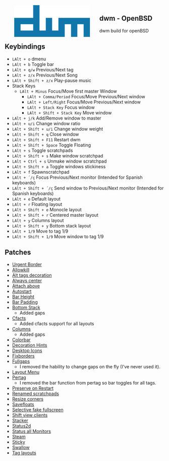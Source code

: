 <img src="https://raw.githubusercontent.com/aleister888/openBSD-dotfiles/master/img/dwm.png" align="left" height="100px" hspace="30px">

## dwm - OpenBSD

dwm build for openBSD

## Keybindings

- `LAlt + o` dmenu
- `LAlt + b` Toggle bar
- `LAlt + q/w` Previous/Next tag
- `LAlt + z/x` Previous/Next Song
- `LAlt + Shift + z/x` Play-pause music
- Stack Keys
    - `LAlt + Minus` Focus/Move first master Window
        - `LAlt + Comma/Period` Focus/Move Previous/Next window
        - `LAlt + Left/Right` Focus/Move Previous/Next window
        - `LAlt + Stack Key` Focus window
        - `LAlt + Shift + Stack Key` Move window
- `LAlt + j/k` Add/Remove window to master
- `LAlt + u/i` Change window ratio
- `LAlt + Shift + u/i` Change window weight
- `LAlt + Shift + q` Close window
- `LAlt + Shift + F11` Restart dwm
- `LAlt + Shift + Space` Toggle Floating
- `LAlt + s` Toggle scratchpads
- `LAlt + Shift + s` Make window scratchpad
- `LAlt + Ctrl + s` Unmake window scratchpad
- `LAlt + Shift + a` Toggle windows stickiness
- `LAlt + f` Spawnscratchpad
- `LAlt + ´/ç` Focus Previous/Next monitor (Intended for Spanish keyboards)
- `LAlt + Shift + ´/ç` Send window to Previous/Next monitor (Intended for Spanish keyboards)
- `LAlt + e` Default layout
- `LAlt + r` Floating layout
- `LAlt + Shift + e` Monocle layout
- `LAlt + Shift + r` Centered master layout
- `LAlt + y` Columns layout
- `LAlt + Shift + y` Bottom stack layout
- `LAlt + 1/9` Move to tag 1/9
- `LAlt + Shift + 1/9` Move window to tag 1/9

## Patches

- [Urgent Border](https://dwm.suckless.org/patches/urgentborder/dwm-6.2-urg-border.diff)
- [Allowkill](https://dwm.suckless.org/patches/allowkillrule/dwm-allowkillrule-6.4.diff)
- [Alt tags decoration](https://dwm.suckless.org/patches/alttagsdecoration/dwm-alttagsdecoration-2020010304-cb3f58a.diff)
- [Always center](https://dwm.suckless.org/patches/alwayscenter/dwm-alwayscenter-20200625-f04cac6.diff)
- [Attach above](https://dwm.suckless.org/patches/attachabove/dwm-attachabove-6.2-20200421.diff)
- [Autostart](https://dwm.suckless.org/patches/autostart/dwm-autostart-20210120-cb3f58a.diff)
- [Bar Height](https://dwm.suckless.org/patches/bar_height/dwm-bar-height-spacing-6.3.diff)
- [Bar Padding](https://dwm.suckless.org/patches/barpadding/dwm-barpadding-6.2.diff)
- [Bottom Stack](https://dwm.suckless.org/patches/bottomstack/dwm-bottomstack-6.1.diff)
    - Added gaps
- [Cfacts](https://dwm.suckless.org/patches/cfacts/dwm-cfacts-20200913-61bb8b2.diff)
    - Added cfacts support for all layouts
- [Columns](https://dwm.suckless.org/patches/columns/dwm-columns-6.2.diff)
    - Added gaps
- [Colorbar](https://dwm.suckless.org/patches/colorbar/dwm-colorbar-6.2.diff)
- [Decoration Hints](https://dwm.suckless.org/patches/decoration_hints/dwm-decorhints-6.2.diff)
- [Desktop Icons](https://raw.githubusercontent.com/bakkeby/patches/master/dwm/dwm-desktop_icons-6.2.diff)
- [Fixborders](https://dwm.suckless.org/patches/alpha/dwm-fixborders-6.2.diff)
- [Fullgaps](https://dwm.suckless.org/patches/fullgaps/dwm-fullgaps-6.2.diff)
    - I removed the hability to change gaps on the fly (I've never used it).
- [Layout Menu](https://dwm.suckless.org/patches/layoutmenu/dwm-layoutmenu-6.2.diff)
- [Pertag](https://dwm.suckless.org/patches/pertag/dwm-pertag-20200914-61bb8b2.diff)
    - I removed the bar function from pertag so bar toggles for all tags.
- [Preserve on Restart](https://dwm.suckless.org/patches/preserveonrestart/dwm-preserveonrestart-6.3.diff)
- [Renamed scratchpads](https://raw.githubusercontent.com/bakkeby/patches/master/dwm/dwm-renamedscratchpads-6.3.diff)
- [Resize corners](https://raw.githubusercontent.com/bakkeby/patches/master/dwm/dwm-resizecorners-6.3.diff)
- [Savefloats](https://dwm.suckless.org/patches/save_floats/dwm-savefloats-20181212-b69c870.diff)
- [Selective fake fullscreen](https://dwm.suckless.org/patches/selectivefakefullscreen/dwm-selectivefakefullscreen-20201130-97099e7.diff)
- [Shift view clients](https://raw.githubusercontent.com/bakkeby/patches/master/dwm/dwm-shiftviewclients-6.2.diff)
- [Stacker](https://dwm.suckless.org/patches/stacker/dwm-stacker-6.2.diff)
- [Status2d](https://dwm.suckless.org/patches/status2d/dwm-status2d-6.3.diff)
- [Status all Monitors](https://dwm.suckless.org/patches/statusallmons/dwm-statusallmons-6.2.diff)
- [Steam](https://raw.githubusercontent.com/bakkeby/patches/master/dwm/dwm-steam-6.2.diff)
- [Sticky](https://dwm.suckless.org/patches/sticky/dwm-sticky-6.4.diff)
- [Swallow](https://dwm.suckless.org/patches/swallow/dwm-swallow-6.3.diff)
- [Tag layouts](https://dwm.suckless.org/patches/taglayouts/dwm-taglayouts-6.4.diff)
